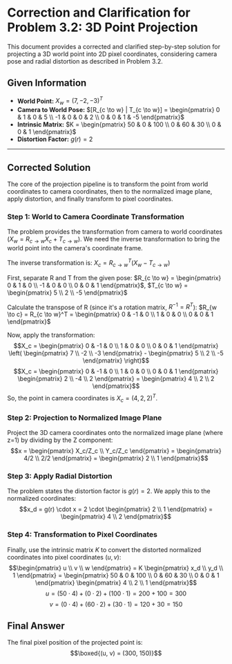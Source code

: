 # Correction and Clarification for Problem 3.2: 3D Point Projection

This document provides a corrected and clarified step-by-step solution for projecting a 3D world point into 2D pixel coordinates, considering camera pose and radial distortion as described in Problem 3.2.

## Given Information

- **World Point:** $X_w = (7, -2, -3)^T$
- **Camera to World Pose:** $[R_{c \to w} | T_{c \to w}] = \begin{pmatrix} 0 & 1 & 0 & 5 \\ -1 & 0 & 0 & 2 \\ 0 & 0 & 1 & -5 \end{pmatrix}$
- **Intrinsic Matrix:** $K = \begin{pmatrix} 50 & 0 & 100 \\ 0 & 60 & 30 \\ 0 & 0 & 1 \end{pmatrix}$
- **Distortion Factor:** $g(r) = 2$

---

## Corrected Solution

The core of the projection pipeline is to transform the point from world coordinates to camera coordinates, then to the normalized image plane, apply distortion, and finally transform to pixel coordinates.

### Step 1: World to Camera Coordinate Transformation

The problem provides the transformation from camera to world coordinates ($X_w = R_{c \to w}X_c + T_{c \to w}$). We need the inverse transformation to bring the world point into the camera's coordinate frame.

The inverse transformation is: $X_c = R_{c \to w}^T (X_w - T_{c \to w})$

First, separate R and T from the given pose:
$R_{c \to w} = \begin{pmatrix} 0 & 1 & 0 \\ -1 & 0 & 0 \\ 0 & 0 & 1 \end{pmatrix}$, $T_{c \to w} = \begin{pmatrix} 5 \\ 2 \\ -5 \end{pmatrix}$

Calculate the transpose of R (since it's a rotation matrix, $R^{-1} = R^T$):
$R_{w \to c} = R_{c \to w}^T = \begin{pmatrix} 0 & -1 & 0 \\ 1 & 0 & 0 \\ 0 & 0 & 1 \end{pmatrix}$

Now, apply the transformation:
$$X_c = \begin{pmatrix} 0 & -1 & 0 \\ 1 & 0 & 0 \\ 0 & 0 & 1 \end{pmatrix} \left( \begin{pmatrix} 7 \\ -2 \\ -3 \end{pmatrix} - \begin{pmatrix} 5 \\ 2 \\ -5 \end{pmatrix} \right)$$
$$X_c = \begin{pmatrix} 0 & -1 & 0 \\ 1 & 0 & 0 \\ 0 & 0 & 1 \end{pmatrix} \begin{pmatrix} 2 \\ -4 \\ 2 \end{pmatrix} = \begin{pmatrix} 4 \\ 2 \\ 2 \end{pmatrix}$$
So, the point in camera coordinates is $X_c = (4, 2, 2)^T$.

### Step 2: Projection to Normalized Image Plane

Project the 3D camera coordinates onto the normalized image plane (where z=1) by dividing by the Z component:
$$x = \begin{pmatrix} X_c/Z_c \\ Y_c/Z_c \end{pmatrix} = \begin{pmatrix} 4/2 \\ 2/2 \end{pmatrix} = \begin{pmatrix} 2 \\ 1 \end{pmatrix}$$

### Step 3: Apply Radial Distortion

The problem states the distortion factor is $g(r) = 2$. We apply this to the normalized coordinates:
$$x_d = g(r) \cdot x = 2 \cdot \begin{pmatrix} 2 \\ 1 \end{pmatrix} = \begin{pmatrix} 4 \\ 2 \end{pmatrix}$$

### Step 4: Transformation to Pixel Coordinates

Finally, use the intrinsic matrix $K$ to convert the distorted normalized coordinates into pixel coordinates $(u, v)$:
$$\begin{pmatrix} u \\ v \\ w \end{pmatrix} = K \begin{pmatrix} x_d \\ y_d \\ 1 \end{pmatrix} = \begin{pmatrix} 50 & 0 & 100 \\ 0 & 60 & 30 \\ 0 & 0 & 1 \end{pmatrix} \begin{pmatrix} 4 \\ 2 \\ 1 \end{pmatrix}$$
$$u = (50 \cdot 4) + (0 \cdot 2) + (100 \cdot 1) = 200 + 100 = 300$$
$$v = (0 \cdot 4) + (60 \cdot 2) + (30 \cdot 1) = 120 + 30 = 150$$

## Final Answer

The final pixel position of the projected point is:
$$\boxed{(u, v) = (300, 150)}$$
